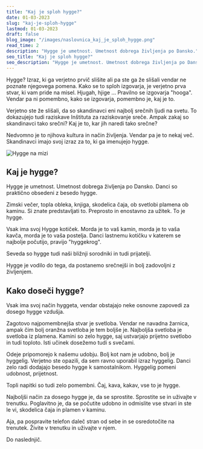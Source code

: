 ```yaml
---
title: "Kaj je sploh hygge?"
date: 01-03-2023
slug: "kaj-je-sploh-hygge"
lastmod: 01-03-2023
draft: false
blog_image: "/images/naslovnica_kaj_je_sploh_hygge.png"
read_time: 2
description: "Hygge je umetnost. Umetnost dobrega življenja po Dansko."
seo_title: "Kaj je sploh hygge?"
seo_description: "Hygge je umetnost. Umetnost dobrega življenja po Dansko."
---
```


Hygge? Izraz, ki ga verjetno prvič slišite ali pa ste ga že slišali vendar ne poznate njegovega pomena.
Kako se to sploh izgovarja, je verjetno prva stvar, ki vam pride na misel. Hjugah, hjige ... Pravilno se izgovarja "hooga". Vendar pa ni pomembno, kako se izgovarja, pomembno je, kaj je to.

Verjetno ste že slišali, da so skandinavci eni najbolj srečnih ljudi na svetu. To dokazujejo tudi raziskave Inštituta za raziskovanje sreče. Ampak zakaj so skandinavci tako srečni? Kaj je to, kar jih naredi tako srečne?

Nedvomno je to njihova kultura in način življenja. Vendar pa je to nekaj več. Skandinavci imajo svoj izraz za to, ki ga imenujejo hygge.

![Hygge na mizi](/images/hygge_desk.jpg)

## Kaj je hygge?

Hygge je umetnost. Umetnost dobrega življenja po Dansko. Danci so praktično obsedeni z besedo hygge.

Zimski večer, topla obleka, knjiga, skodelica čaja, ob svetlobi plamena ob kaminu. Si znate predstavljati to.
Preprosto in enostavno za užitek. To je hygge.

Vsak ima svoj Hygge kotiček. Morda je to vaš kamin, morda je to vaša kavča, morda je to vaša postelja. Danci lastnemu kotičku v katerem se najbolje počutijo, pravijo "hyggekrog".

Seveda so hygge tudi naši bližnji sorodniki in tudi prijatelji.

Hygge je vodilo do tega, da postanemo srečnejši in bolj zadovoljni z življenjem.

## Kako doseči hygge?

Vsak ima svoj način hyggeta, vendar obstajajo neke osnovne zapovedi za dosego hygge vzdušja.

Zagotovo najpomembnejša stvar je svetloba. Vendar ne navadna žarnica, ampak čim bolj oranžna svetloba je tem boljše je. Najboljša svetloba je svetloba iz plamena. Kamini so zelo hygge, saj ustvarjajo prijetno svetlobo in tudi toploto.
Isti učinek dosežemo tudi s svečami.

Odeje pripomorejo k našemu udobju. Bolj kot nam je udobno, bolj je hyggelig. Verjetno ste opazili, da sem ravno uporabil izraz hyggelig. Danci zelo radi dodajajo besedo hygge k samostalnikom. Hyggelig pomeni udobnost, prijetnost.

Topli napitki so tudi zelo pomembni. Čaj, kava, kakav, vse to je hygge.

Najboljši način za dosego hygge je, da se sprostite. Sprostite se in uživajte v trenutku. Poglavitno je, da se počutite udobno in odmislite vse stvari in ste le vi, skodelica čaja in plamen v kaminu.

Aja, pa pospravite telefon daleč stran od sebe in se osredotočite na trenutek. Živite v trenutku in uživajte v njem.

Do naslednjič.
